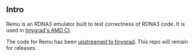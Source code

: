 ## Intro

Remu is an RDNA3 emulator built to test correctness of RDNA3 code. It is used in [tinygrad's AMD CI](https://github.com/tinygrad/tinygrad).

The code for Remu has been [upstreamed to tinygrad](https://github.com/tinygrad/tinygrad/tree/master/extra/remu). This repo will remain for releases.
